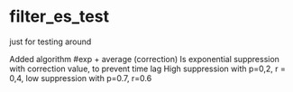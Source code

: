 # filter_es_test
just for testing around

Added algorithm #exp + average (correction)
Is exponential suppression with correction value, to prevent time lag
High suppression with p=0,2, r = 0,4, low suppression with  p=0.7, r=0.6

